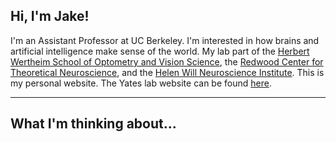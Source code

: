 <script>
  import LinesHr from "../components/LinesHr.svelte";
  import LatestThoughts from "../components/LatestThoughts.svelte";
</script>

<LinesHr />

## Hi, I'm Jake! 

I'm an Assistant Professor at UC Berkeley. I'm interested in how brains and artificial intelligence make sense of the world. My lab part of the [Herbert Wertheim School of Optometry and Vision Science](https://vision.berkeley.edu/), the [Redwood Center for Theoretical Neuroscience](https://redwood.berkeley.edu/), and the [Helen Will Neuroscience Institute](https://hwni.berkeley.edu/). This is my personal website. The Yates lab website can be found [here](https://yates-lab.github.io/).


---

## What I'm thinking about...

<LatestThoughts />
